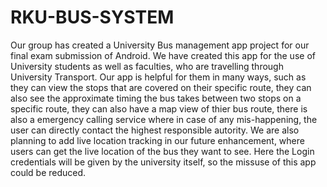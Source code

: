# RKU-BUS-SYSTEM
Our group has created a University Bus management app project for our final exam submission of Android. We have created this app for the use of University students as well as faculties, who are travelling through University Transport. Our app is helpful for them in many ways, such as they can view the stops that are covered on their specific route, they can also see the approximate timing the bus takes between two stops on a specific route, they can also have a map view of thier bus route, there is also a emergency calling service where in case of any mis-happening, the user can directly contact the highest responsible autority. We are also planning to add live location tracking in our future enhancement, where users can get the live location of the bus they want to see. Here the Login credentials will be given by the university itself, so the missuse of this app could be reduced.
